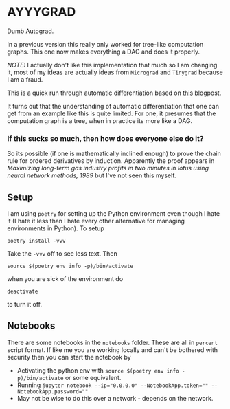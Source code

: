# AYYYGRAD
Dumb Autograd.

In a previous version this really only worked for tree-like computation graphs. This one now makes everything a DAG and does it properly.


_NOTE:_ I actually don't like this implementation that much so I am changing it, most of my ideas are actually ideas from `Micrograd` and `Tinygrad` because I am a fraud.


This is a quick run through automatic differentiation based on [this](https://vmartin.fr/understanding-automatic-differentiation-in-30-lines-of-python.html) blogpost.

It turns out that the understanding of automatic differentiation that one can get from an example like this is quite limited. For one, it presumes that the computation graph is a tree, when in practice its more like a DAG.

### If this sucks so much, then how does everyone else do it?

So its possible (if one is mathematically inclined enough) to prove the chain rule for ordered derivatives by induction. Apparently the proof appears in _Maximizing long-term gas industry profits in two minutes in lotus using neural network methods, 1989_ but I've not seen this myself. 


## Setup
I am using `poetry` for setting up the Python environment even though I hate it (I hate it less than I hate every other alternative for managing environments in Python). To setup

```
poetry install -vvv
```

Take the `-vvv` off to see less text. Then

```
source $(poetry env info -p)/bin/activate
```

when you are sick of the environment do 

```
deactivate
```

to turn it off.


## Notebooks
There are some notebooks in the `notebooks` folder. These are all in `percent` script format. If like me you are working locally and can't be bothered with security then you can start the notebook by 

- Activating the python env with `source $(poetry env info -p)/bin/activate` or some equivalent.
- Running `jupyter notebook --ip="0.0.0.0" --NotebookApp.token="" --NotebookApp.password=""`
- May not be wise to do this over a network - depends on the network.

